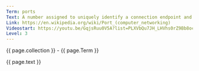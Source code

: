```yaml
---
Term: ports
Text: A number assigned to uniquely identify a connection endpoint and to direct data to a specific service.
Link: https://en.wikipedia.org/wiki/Port_(computer_networking)
Videostart: https://youtu.be/GqjsRuu0V5A?list=PLXVbQu7JH_LHVhs0rZ9Bb8ocyKlPljkaG&t=09m04s
Level: 3
---
```


{{ page.collection }} - {{ page.Term }}

   {{ page.text }}

